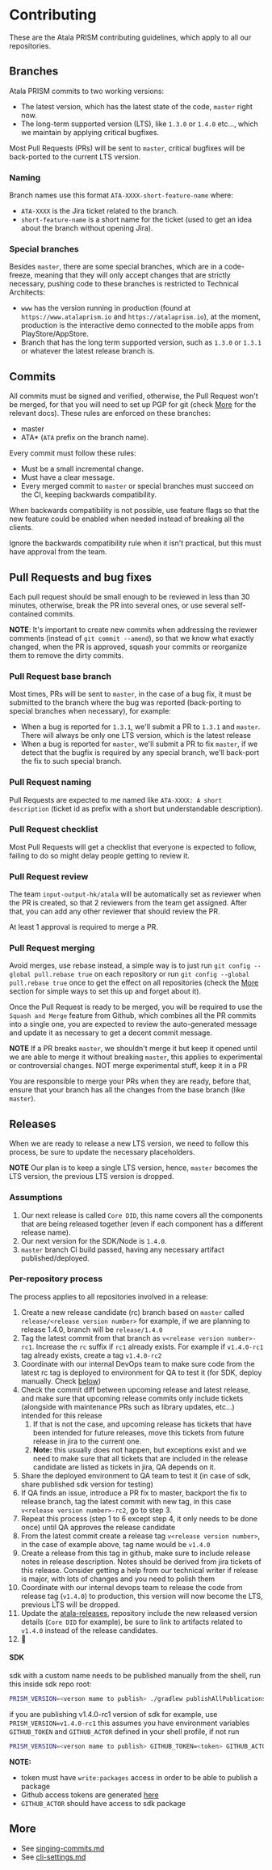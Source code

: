 # Contributing
These are the Atala PRISM contributing guidelines, which apply to all our repositories.


## Branches
Atala PRISM commits to two working versions:
- The latest version, which has the latest state of the code, `master` right now.
- The long-term supported version (LTS), like `1.3.0` or `1.4.0` etc..., which we maintain by applying critical bugfixes.

Most Pull Requests (PRs) will be sent to `master`, critical bugfixes will be back-ported to the current LTS version.


### Naming

Branch names use this format `ATA-XXXX-short-feature-name` where:

- `ATA-XXXX` is the Jira ticket related to the branch.
- `short-feature-name` is a short name for the ticket (used to get an idea about the branch without opening Jira).


### Special branches

Besides `master`, there are some special branches, which are in a code-freeze, meaning that they will only accept changes that are strictly necessary, pushing code to these branches is restricted to Technical Architects:

- `www` has the version running in production (found at `https://www.atalaprism.io` and `https://atalaprism.io`), at the moment, production is the interactive demo connected to the mobile apps from PlayStore/AppStore.
- Branch that has the long term supported version, such as `1.3.0` or `1.3.1` or whatever the latest release branch is.



## Commits
All commits must be signed and verified, otherwise, the Pull Request won't be merged, for that you will need to set up PGP for git (check [More](#More) for the relevant docs). These rules are enforced on these branches:
- master
- ATA* (`ATA` prefix on the branch name).

Every commit must follow these rules:
- Must be a small incremental change.
- Must have a clear message.
- Every merged commit to `master` or special branches must succeed on the CI, keeping backwards compatibility.

When backwards compatibility is not possible, use feature flags so that the new feature could be enabled when needed instead of breaking all the clients.

Ignore the backwards compatibility rule when it isn't practical, but this must have approval from the team.


## Pull Requests and bug fixes

Each pull request should be small enough to be reviewed in less than 30 minutes, otherwise, break the PR into several ones, or use several self-contained commits.

**NOTE**: It's important to create new commits when addressing the reviewer comments (instead of `git commit --amend`), so that we know what exactly changed, when the PR is approved, squash your commits or reorganize them to remove the dirty commits.


### Pull Request base branch

Most times, PRs will be sent to `master`, in the case of a bug fix, it must be submitted to the branch where the bug was reported (back-porting to special branches when necessary), for example:

- When a bug is reported for `1.3.1`, we'll submit a PR to `1.3.1` and `master`. There will always be only one LTS version, which is the latest release
- When a bug is reported for `master`, we'll submit a PR to fix `master`, if we detect that the bugfix is required by any special branch, we'll back-port the fix to such special branch.

### Pull Request naming

Pull Requests are expected to me named like `ATA-XXXX: A short description` (ticket id as prefix with a short but understandable description).

### Pull Request checklist

Most Pull Requests will get a checklist that everyone is expected to follow, failing to do so might delay people getting to review it.

### Pull Request review

The team `input-output-hk/atala` will be automatically set as reviewer when the PR is created, so that 2 reviewers from the team get assigned. After that, you can add any other reviewer that should review the PR.

At least 1 approval is required to merge a PR.

### Pull Request merging

Avoid merges, use rebase instead, a simple way is to just run `git config --global pull.rebase true` on each repository or run `git config --global pull.rebase true` once to get the effect on all repositories (check the [More](#More) section for simple ways to set this up and forget about it).

Once the Pull Request is ready to be merged, you will be required to use the `Squash and Merge` feature from Github, which combines all the PR commits into a single one, you are expected to review the auto-generated message and update it as necessary to get a decent commit message.

**NOTE** If a PR breaks `master`, we shouldn't merge it but keep it opened until we are able to merge it without breaking `master`, this applies to experimental or controversial changes.
NOT merge experimental stuff, keep it in a PR

You are responsible to merge your PRs when they are ready, before that, ensure that your branch has all the changes from the base branch (like `master`).


## Releases
When we are ready to release a new LTS version, we need to follow this process, be sure to update the necessary placeholders.

**NOTE** Our plan is to keep a single LTS version, hence, `master` becomes the LTS version, the previous LTS version is dropped.


### Assumptions

1. Our next release is called `Core DID`, this name covers all the components that are being released together (even if each component has a different release name).
1. Our next version for the SDK/Node is `1.4.0`.
1. `master` branch CI build passed, having any necessary artifact published/deployed.


### Per-repository process

The process applies to all repositories involved in a release:

1. Create a new release candidate (rc) branch based on `master` called `release/<release version number>` for example, if we are planning to release 1.4.0, branch will be `release/1.4.0`
2. Tag the latest commit from that branch as `v<release version number>-rc1`. Increase the `rc` suffix if `rc1` already exists. For example if `v1.4.0-rc1` tag already exists, create a tag `v1.4.0-rc2`
3. Coordinate with our internal DevOps team to make sure code from the latest rc tag is deployed to environment for QA to test it (for SDK, deploy manually. Check [below](#SDK))
4. Check the commit diff between upcoming release and latest release, and make sure that upcoming release commits only include tickets (alongside with maintenance PRs such as library updates, etc...) intended for this release
   1. If that is not the case, and upcoming release has tickets that have been intended for future releases, move this tickets from future release in jira to the current one.
   2. **Note:** this usually does not happen, but exceptions exist and we need to make sure that all tickets that are included in the release candidate are listed as tickets in jira, QA depends on it.
5. Share the deployed environment to QA team to test it (in case of sdk, share published sdk version for testing)
6. If QA finds an issue, introduce a PR fix to master, backport the fix to release branch, tag the latest commit with new tag, in this case `v<release version number>-rc2`, go to step 3.
7. Repeat this process (step 1 to 6 except step 4, it only needs to be done once) until QA approves the release candidate
8. From the latest commit create a release tag `v<release version number>`, in the case of example above, tag name would be `v1.4.0` 
9. Create a release from this tag in github, make sure to include release notes in release description. Notes should be derived from jira tickets of this release. Consider getting a help from our technical writer if release is major, with lots of changes and you need to polish them
10. Coordinate with our internal devops team to release the code from release tag (`v1.4.0`) to production, this version will now become the LTS, previous LTS will be dropped.
11. Update the [atala-releases](https://github.com/input-output-hk/atala-releases), repository include the new released version details (`Core DID` for example), be sure to link to artifacts related to `v1.4.0` instead of the release candidates.
12. 🎉

#### SDK

sdk with a custom name needs to be published manually from the shell, run this inside sdk repo root:
```bash
PRISM_VERSION=<verson mame to publish> ./gradlew publishAllPublicationsToGitHubPackagesRepository
```
if you are publishing v1.4.0-rc1 version of sdk for example, use `PRISM_VERSION=v1.4.0-rc1`
this assumes you have environment variables `GITHUB_TOKEN` and `GITHUB_ACTOR` defined in your shell profile, if not run

```bash
PRISM_VERSION=<verson mame to publish> GITHUB_TOKEN=<token> GITHUB_ACTOR=<your github username>  ./gradlew publishAllPublicationsToGitHubPackagesRepository

```
**NOTE:**
* token must have `write:packages` access in order to be able to publish a package
* Github access tokens are generated [here](https://github.com/settings/tokens)
* `GITHUB_ACTOR` should have access to sdk package


## More
- See [singing-commits.md](./signing-commits.md)
- See [cli-settings.md](./cli-settings.md)
